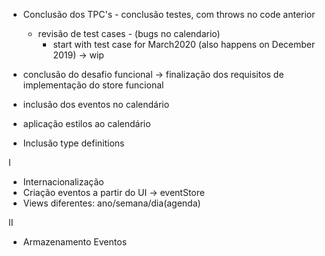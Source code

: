 - Conclusão dos TPC's - conclusão testes, com throws no code anterior
  - revisão de test cases - (bugs no calendario)
    - start with test case for March2020 (also happens on December 2019) -> wip
- conclusão do desafio funcional -> finalização dos requisitos de implementação do store funcional
- inclusão dos eventos no calendário
- aplicação estilos ao calendário

- Inclusão type definitions

I

- Internacionalização
- Criação eventos a partir do UI -> eventStore
- Views diferentes: ano/semana/dia(agenda)

II

- Armazenamento Eventos
